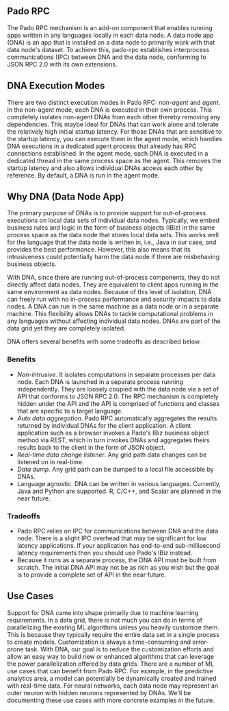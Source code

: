 ## Pado RPC

The Pado RPC mechanism is an add-on component that enables running apps written in any languages locally in each data node. A data node app (DNA) is an app that is installed on a data node to primarily work with that data node's dataset. To achieve this, pado-rpc establishes interprocess communications (IPC) between DNA and the data node, conforming to JSON RPC 2.0 with its own extensions.

## DNA Execution Modes

There are two distinct execution modes in Pado RPC: _non-agent_ and _agent_. In the non-agent mode, each DNA is executed in their own process. This completely isolates non-agent DNAs from each other thereby removing any dependencies. This maybe ideal for DNAs that can work alone and tolerate the relatively high initial startup latency. For those DNAs that are sensitive to the startup latency, you can execute them in the agent mode, which handles DNA executions in a dedicated agent process that already has RPC connections established. In the agent mode, each DNA is executed in a dedicated thread in the same process space as the agent. This removes the startup latency and also allows individual DNAs access each other by reference. By default, a DNA is run in the agent mode.

## Why DNA (Data Node App)

The primary purpose of DNAs is to provide support for out-of-process executions on local data sets of individual data nodes. Typically, we embed business rules and logic in the form of business objects (IBiz) in the same process space as the data node that stores local data sets. This works well for the language that the data node is written in, i.e., Java in our case, and provides the best performance. However, this also means that its intrusiveness could potentially harm the data node if there are misbehaving business objects. 

With DNA, since there are running out-of-process components, they do not directly affect data nodes. They are equivalent to client apps running in the same environment as data nodes. Because of this level of isolation, DNA can freely run with no in-process performance and security impacts to data nodes. A DNA can run in the same machine as a data node or in a separate machine. This flexibility allows DNAs to tackle computational problems in any languages without affecting individual data nodes. DNAs are part of the data grid yet they are completely isolated.

DNA offers several benefits with some tradeoffs as described below.

### Benefits
- _Non-intrusive_. It isolates computations in separate processes per data node. Each DNA is launched in a separate process running independently. They are loosely coupled with the data node via a set of API that conforms to JSON RPC 2.0. The RPC mechanism is completely hidden under the API and the API is comprised of functions and classes that are specific to a target language.
- _Auto data aggregation_. Pado RPC automatically aggregates the results returned by individual DNAs for the client application. A client application such as a browser invokes a Pado's IBiz business object method via REST, which in turn invokes DNAs and aggregates theirs results back to the client in the form of JSON object.
- _Real-time data change listener_. Any grid path data changes can be listened on in real-time.
- _Data dump_. Any grid path can be dumped to a local file accessible by DNAs.
- Language agnostic. DNA can be written in various languages. Currently, Java and Python are supported. R, C/C++, and Scalar are planned in the near future.

### Tradeoffs
- Pado RPC relies on IPC for communications between DNA and the data node. There is a slight IPC overhead that may be significant for low latency applications. If your application has end-to-end sub-millisecond latency requirements then you should use Pado's IBiz instead.
- Because it runs as a separate process, the DNA API must be built from scratch. The initial DNA API may not be as rich as you wish but the goal is to provide a complete set of API in the near future.

## Use Cases

Support for DNA came into shape primarily due to machine learning requirements. In a data grid, there is not much you can do in terms of parallelizing the existing ML algorithms unless you heavily customize them. This is because they typically require the entire data set in a single process to create models. Customization is always a time-consuming and error-prone task. With DNA, our goal is to reduce the customization efforts and allow an easy way to build new or enhanced algorithms that can leverage the power parallelization offered by data grids. There are a number of ML use cases that can benefit from Pado RPC. For example, in the predictive analytics area, a model can potentially be dynamically created and trained with real-time data. For neural networks, each data node may represent an outer neuron with hidden neurons represented by DNAs. We'll be documenting these use cases with more concrete examples in the future.


